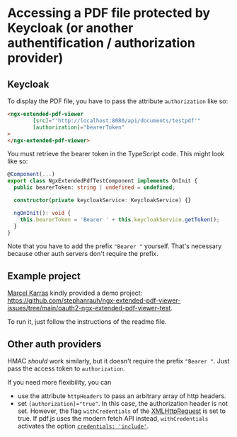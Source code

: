 # Accessing a PDF file protected by Keycloak (or another authentification / authorization provider)

## Keycloak

To display the PDF file, you have to pass the attribute `authorization` like so:

```html
<ngx-extended-pdf-viewer
        [src]="'http://localhost:8080/api/documents/testpdf'"
        [authorization]="bearerToken"
>
</ngx-extended-pdf-viewer>
```

You must retrieve the bearer token in the TypeScript code. This might look like so:

```typescript
@Component(...)
export class NgxExtendedPdfTestComponent implements OnInit {
  public bearerToken: string | undefined = undefined;

  constructor(private keycloakService: KeycloakService) {}

  ngOnInit(): void {
    this.bearerToken = 'Bearer ' + this.keycloakService.getToken();
  }
}
```

Note that you have to add the prefix `"Bearer "` yourself. That's necessary because other auth servers don't require the prefix.

## Example project

<a target="#" href="https://github.com/MKITConsulting">Marcel Karras</a> kindly provided a demo project: https://github.com/stephanrauh/ngx-extended-pdf-viewer-issues/tree/main/oauth2-ngx-extended-pdf-viewer-test.

To run it, just follow the instructions of the readme file.

## Other auth providers

HMAC *should* work similarly, but it doesn't require the prefix `"Bearer "`. Just pass the access token to `authorization`.

If you need more flexibility, you can
<ul>
<li> use the attribute <code>httpHeaders</code> to pass an arbitrary array of http headers.</li>
<li>set <code>[authorization]="true"</code>. In this case, the authorization header is not set. However, the flag <code>withCredentials</code> of the <a href="https://developer.mozilla.org/en-US/docs/Web/API/XMLHttpRequest/withCredentials">XMLHttpRequest</a> is set to true. If pdf.js uses the modern fetch API instead, <code>withCredentials</code> activates the option <a href="https://developer.mozilla.org/en-US/docs/Web/API/Fetch_API/Using_Fetch#sending_a_request_with_credentials_included"><code>credentials: 'include'</code></a>.</li>
</ul>


